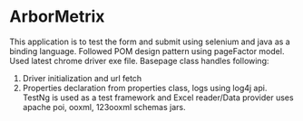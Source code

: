 # ArborMetrix
This application is to test the form and submit using selenium and java as a binding language.
Followed POM design pattern using pageFactor model.
Used latest chrome driver exe file.
Basepage class handles following:
 1. Driver initialization and url fetch
 2. Properties declaration from properties class, logs using log4j api. 
TestNg is used as a test framework and Excel reader/Data provider uses apache poi, ooxml, 123ooxml schemas jars.

